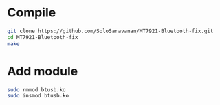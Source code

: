# Compile

```sh
git clone https://github.com/SoloSaravanan/MT7921-Bluetooth-fix.git
cd MT7921-Bluetooth-fix
make
```

# Add module

```sh
sudo rmmod btusb.ko
sudo insmod btusb.ko
```